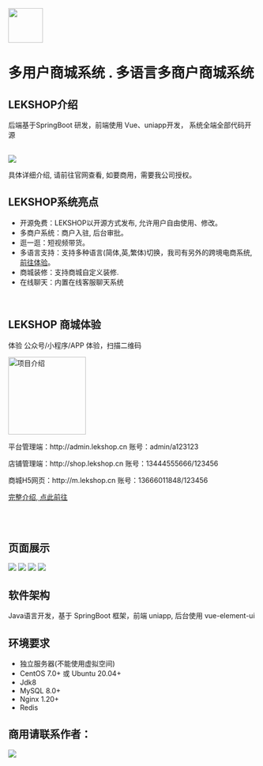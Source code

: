 <img height=70 src="https://www.lekshop.cn/wp-content/uploads/2022/11/WechatIMG44.png" >

#  多用户商城系统 . 多语言多商户商城系统



## LEKSHOP介绍
后端基于SpringBoot 研发，前端使用 Vue、uniapp开发， 系统全端全部代码开源
<br>
<br>


<a href="https://www.lekshop.cn/">
    <img src="https://www.lekshop.cn/wp-content/uploads/2023/05/1684897592118.jpg">
</a>

具体详细介绍, 请前往官网查看, 如要商用，需要我公司授权。


## LEKSHOP系统亮点
- 开源免费：LEKSHOP以开源方式发布, 允许用户自由使用、修改。
- 多商户系统：商户入驻, 后台审批。
- 逛一逛：短视频带货。
- 多语言支持：支持多种语言(简体,英,繁体)切换，我司有另外的跨境电商系统, <a href="https://www.lekshop.cn/16552.html">前往体验</a>。
- 商城装修：支持商城自定义装修.
- 在线聊天：内置在线客服聊天系统
<br>

## LEKSHOP 商城体验

体验 公众号/小程序/APP 体验，扫描二维码

<p>
  <img title="项目介绍" alt="项目介绍" decoding="async" src="https://www.lekshop.cn/wp-content/uploads/2022/11/WechatIMG39-1024x1024.jpeg" class="wp-image-1414" width="157" height="157" srcset="https://www.lekshop.cn/wp-content/uploads/2022/11/WechatIMG39-1024x1024.jpeg 1024w, https://www.lekshop.cn/wp-content/uploads/2022/11/WechatIMG39-300x300.jpeg 300w, https://www.lekshop.cn/wp-content/uploads/2022/11/WechatIMG39-150x150.jpeg 150w, https://www.lekshop.cn/wp-content/uploads/2022/11/WechatIMG39-768x768.jpeg 768w, https://www.lekshop.cn/wp-content/uploads/2022/11/WechatIMG39.jpeg 1280w" sizes="(max-width: 157px) 100vw, 157px">
</p>

<p>
平台管理端：http://admin.lekshop.cn 账号：admin/a123123
</p>

<p>
店铺管理端：http://shop.lekshop.cn 账号：13444555666/123456
</p>

<p>
商城H5网页：http://m.lekshop.cn 账号：13666011848/123456
</p>

<a href="https://www.lekshop.cn/1325.html" target="_blank">完整介绍, 点此前往</a>





<br>
<br>

## 页面展示
![ ](https://beikeshop.com/readme/README-7.png)
![ ](https://beikeshop.com/readme/README-5.png)
![ ](https://beikeshop.com/readme/README-6.png)
![ ](https://beikeshop.com/readme/README-8.png)


## 软件架构
Java语言开发，基于 SpringBoot 框架，前端 uniapp, 后台使用 vue-element-ui

## 环境要求
- 独立服务器(不能使用虚拟空间)
- CentOS 7.0+ 或 Ubuntu 20.04+
- Jdk8
- MySQL 8.0+
- Nginx 1.20+
- Redis


## 商用请联系作者： 
![ ]([https://beikeshop.com/readme/README-7.png](https://www.lekshop.cn/wp-content/uploads/2023/05/企业微信.jpg))
